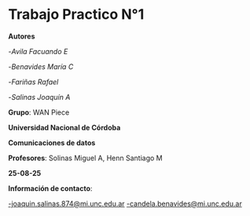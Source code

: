 # Trabajo Practico N°1

**Autores**


-_Avila Facuando E_

-_Benavides María C_

-_Fariñas Rafael_

-_Salinas Joaquín A_


**Grupo**: WAN Piece


**Universidad Nacional de Córdoba**

**Comunicaciones de datos**

**Profesores**: Solinas Miguel A, Henn Santiago M

**25-08-25**

**Información de contacto**:

-joaquin.salinas.874@mi.unc.edu.ar
-candela.benavides@mi.unc.edu.ar 
